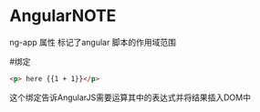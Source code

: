 # AngularNOTE

ng-app 属性 标记了angular 脚本的作用域范围

#绑定
```html
<p> here {{1 + 1}}</p>
```
这个绑定告诉AngularJS需要运算其中的表达式并将结果插入DOM中
